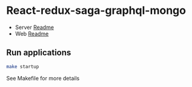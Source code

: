 # React-redux-saga-graphql-mongo

* Server [Readme](server/README.md)
* Web [Readme](web/README.md)

## Run applications

```bash
make startup
```

See Makefile for more details
